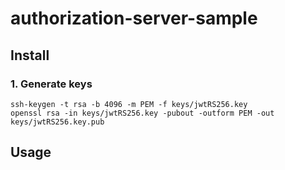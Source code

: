 # authorization-server-sample

## Install

### 1. Generate keys
```
ssh-keygen -t rsa -b 4096 -m PEM -f keys/jwtRS256.key
openssl rsa -in keys/jwtRS256.key -pubout -outform PEM -out keys/jwtRS256.key.pub
```


## Usage

```shell script
```

